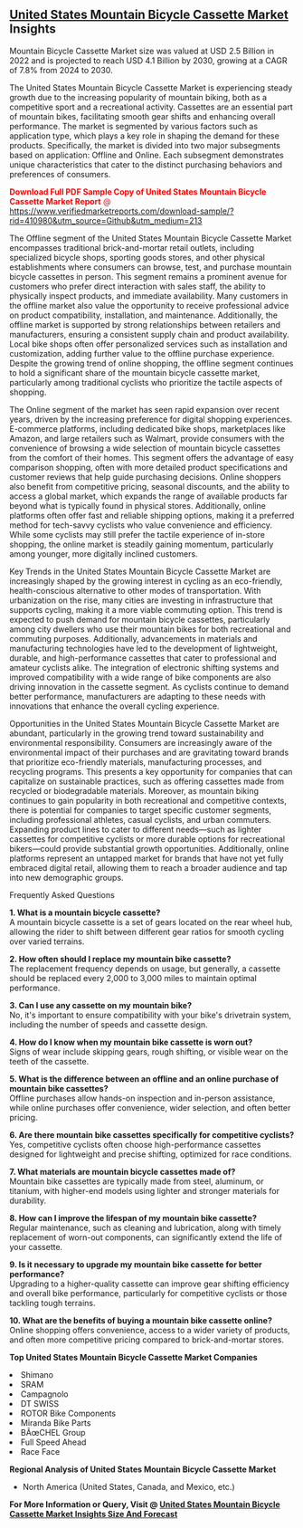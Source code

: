 <h2><a href="https://www.verifiedmarketreports.com/download-sample/?rid=410980&amp;utm_source=Github&amp;utm_medium=213" target="_blank">United States Mountain Bicycle Cassette Market</a> Insights</h2><p>Mountain Bicycle Cassette Market size was valued at USD 2.5 Billion in 2022 and is projected to reach USD 4.1 Billion by 2030, growing at a CAGR of 7.8% from 2024 to 2030.</p><p><p>The United States Mountain Bicycle Cassette Market is experiencing steady growth due to the increasing popularity of mountain biking, both as a competitive sport and a recreational activity. Cassettes are an essential part of mountain bikes, facilitating smooth gear shifts and enhancing overall performance. The market is segmented by various factors such as application type, which plays a key role in shaping the demand for these products. Specifically, the market is divided into two major subsegments based on application: Offline and Online. Each subsegment demonstrates unique characteristics that cater to the distinct purchasing behaviors and preferences of consumers.</p><p><p><span class=""><span style="color: #ff0000;"><strong>Download Full PDF Sample Copy of United States Mountain Bicycle Cassette Market Report</strong> @ </span><a href="https://www.verifiedmarketreports.com/download-sample/?rid=410980&amp;utm_source=Github&amp;utm_medium=213" target="_blank">https://www.verifiedmarketreports.com/download-sample/?rid=410980&amp;utm_source=Github&amp;utm_medium=213</a></span></p></p><p>The Offline segment of the United States Mountain Bicycle Cassette Market encompasses traditional brick-and-mortar retail outlets, including specialized bicycle shops, sporting goods stores, and other physical establishments where consumers can browse, test, and purchase mountain bicycle cassettes in person. This segment remains a prominent avenue for customers who prefer direct interaction with sales staff, the ability to physically inspect products, and immediate availability. Many customers in the offline market also value the opportunity to receive professional advice on product compatibility, installation, and maintenance. Additionally, the offline market is supported by strong relationships between retailers and manufacturers, ensuring a consistent supply chain and product availability. Local bike shops often offer personalized services such as installation and customization, adding further value to the offline purchase experience. Despite the growing trend of online shopping, the offline segment continues to hold a significant share of the mountain bicycle cassette market, particularly among traditional cyclists who prioritize the tactile aspects of shopping.</p><p>The Online segment of the market has seen rapid expansion over recent years, driven by the increasing preference for digital shopping experiences. E-commerce platforms, including dedicated bike shops, marketplaces like Amazon, and large retailers such as Walmart, provide consumers with the convenience of browsing a wide selection of mountain bicycle cassettes from the comfort of their homes. This segment offers the advantage of easy comparison shopping, often with more detailed product specifications and customer reviews that help guide purchasing decisions. Online shoppers also benefit from competitive pricing, seasonal discounts, and the ability to access a global market, which expands the range of available products far beyond what is typically found in physical stores. Additionally, online platforms often offer fast and reliable shipping options, making it a preferred method for tech-savvy cyclists who value convenience and efficiency. While some cyclists may still prefer the tactile experience of in-store shopping, the online market is steadily gaining momentum, particularly among younger, more digitally inclined customers.</p><p>Key Trends in the United States Mountain Bicycle Cassette Market are increasingly shaped by the growing interest in cycling as an eco-friendly, health-conscious alternative to other modes of transportation. With urbanization on the rise, many cities are investing in infrastructure that supports cycling, making it a more viable commuting option. This trend is expected to push demand for mountain bicycle cassettes, particularly among city dwellers who use their mountain bikes for both recreational and commuting purposes. Additionally, advancements in materials and manufacturing technologies have led to the development of lightweight, durable, and high-performance cassettes that cater to professional and amateur cyclists alike. The integration of electronic shifting systems and improved compatibility with a wide range of bike components are also driving innovation in the cassette segment. As cyclists continue to demand better performance, manufacturers are adapting to these needs with innovations that enhance the overall cycling experience.</p><p>Opportunities in the United States Mountain Bicycle Cassette Market are abundant, particularly in the growing trend toward sustainability and environmental responsibility. Consumers are increasingly aware of the environmental impact of their purchases and are gravitating toward brands that prioritize eco-friendly materials, manufacturing processes, and recycling programs. This presents a key opportunity for companies that can capitalize on sustainable practices, such as offering cassettes made from recycled or biodegradable materials. Moreover, as mountain biking continues to gain popularity in both recreational and competitive contexts, there is potential for companies to target specific customer segments, including professional athletes, casual cyclists, and urban commuters. Expanding product lines to cater to different needs—such as lighter cassettes for competitive cyclists or more durable options for recreational bikers—could provide substantial growth opportunities. Additionally, online platforms represent an untapped market for brands that have not yet fully embraced digital retail, allowing them to reach a broader audience and tap into new demographic groups.</p><p>Frequently Asked Questions</p><p><strong>1. What is a mountain bicycle cassette?</strong><br> A mountain bicycle cassette is a set of gears located on the rear wheel hub, allowing the rider to shift between different gear ratios for smooth cycling over varied terrains.</p><p><strong>2. How often should I replace my mountain bike cassette?</strong><br> The replacement frequency depends on usage, but generally, a cassette should be replaced every 2,000 to 3,000 miles to maintain optimal performance.</p><p><strong>3. Can I use any cassette on my mountain bike?</strong><br> No, it's important to ensure compatibility with your bike's drivetrain system, including the number of speeds and cassette design.</p><p><strong>4. How do I know when my mountain bike cassette is worn out?</strong><br> Signs of wear include skipping gears, rough shifting, or visible wear on the teeth of the cassette.</p><p><strong>5. What is the difference between an offline and an online purchase of mountain bike cassettes?</strong><br> Offline purchases allow hands-on inspection and in-person assistance, while online purchases offer convenience, wider selection, and often better pricing.</p><p><strong>6. Are there mountain bike cassettes specifically for competitive cyclists?</strong><br> Yes, competitive cyclists often choose high-performance cassettes designed for lightweight and precise shifting, optimized for race conditions.</p><p><strong>7. What materials are mountain bicycle cassettes made of?</strong><br> Mountain bike cassettes are typically made from steel, aluminum, or titanium, with higher-end models using lighter and stronger materials for durability.</p><p><strong>8. How can I improve the lifespan of my mountain bike cassette?</strong><br> Regular maintenance, such as cleaning and lubrication, along with timely replacement of worn-out components, can significantly extend the life of your cassette.</p><p><strong>9. Is it necessary to upgrade my mountain bike cassette for better performance?</strong><br> Upgrading to a higher-quality cassette can improve gear shifting efficiency and overall bike performance, particularly for competitive cyclists or those tackling tough terrains.</p><p><strong>10. What are the benefits of buying a mountain bike cassette online?</strong><br> Online shopping offers convenience, access to a wider variety of products, and often more competitive pricing compared to brick-and-mortar stores.</p></p><p><strong>Top United States Mountain Bicycle Cassette Market Companies</strong></p><div data-test-id=""><p><li>Shimano</li><li> SRAM</li><li> Campagnolo</li><li> DT SWISS</li><li> ROTOR Bike Components</li><li> Miranda Bike Parts</li><li> BÃœCHEL Group</li><li> Full Speed Ahead</li><li> Race Face</li></p><div><strong>Regional Analysis of&nbsp;United States Mountain Bicycle Cassette Market</strong></div><ul><li dir="ltr"><p dir="ltr">North America&nbsp;(United States, Canada, and Mexico, etc.)</p></li></ul><p><strong>For More Information or Query, Visit @&nbsp;</strong><strong><a href="https://www.verifiedmarketreports.com/product/mountain-bicycle-cassette-market/?utm_source=Github&amp;utm_medium=213" target="_blank">United States Mountain Bicycle Cassette Market Insights Size And Forecast</a></strong></p></div>
